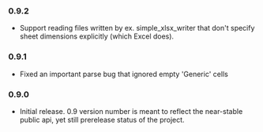 ### 0.9.2

* Support reading files written by ex. simple_xlsx_writer that don't
  specify sheet dimensions explicitly (which Excel does).

### 0.9.1

* Fixed an important parse bug that ignored empty 'Generic' cells

### 0.9.0

* Initial release. 0.9 version number is meant to reflect the near-stable
  public api, yet still prerelease status of the project.

